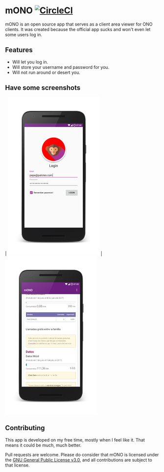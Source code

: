 # mONO [![CircleCI](https://circleci.com/gh/ontherunvaro/mONO/tree/master.svg?style=shield)](https://circleci.com/gh/ontherunvaro/mONO/tree/master)

mONO is an open source app that serves as a client area viewer for ONO clients.
It was created because the official app sucks and won't even let some users log in.

## Features
* Will let you log in.
* Will store your username and password for you.
* Will not run around or desert you.

## Have some screenshots

  | <img src="assets/screenshots/login.png" width="300px"/>  | <img src="assets/screenshots/consumo.png" width="300px"/>

## Contributing

This app is developed on my free time, mostly when I feel like it.
That means it could be much, much better.

Pull requests are welcome. Please do consider that mONO is licensed under the [GNU General Public License v3.0](https://github.com/ontherunvaro/mONO/blob/master/LICENSE), and all contributions are subject to that license.
